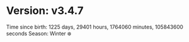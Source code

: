 # Version: v3.4.7
Time since birth: 1225 days, 29401 hours, 1764060 minutes, 105843600 seconds
Season: Winter ❄️
